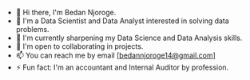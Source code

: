 * 👋 Hi there, I'm Bedan Njoroge.
* 👀 I'm a Data Scientist and Data Analyst interested in solving data problems.
* 🌱 I'm currently sharpening my Data Science and Data Analysis skills.
* 👯 I'm open to collaborating in projects.
* 📫 You can reach me by email [bedannjoroge14@gmail.com]
* ⚡ Fun fact: I'm an accountant and Internal Auditor by profession.

<!--
**BedanNjoroge/BedanNjoroge** is a ✨ _special_ ✨ repository because its `README.md` (this file) appears on your GitHub profile.

Here are some ideas to get you started:

👋 Hi there, I'm Bedan Njoroge.
👀 I'm a Data Scientist and Data Analyst interested in solving data problems.
🌱 I'm currently sharpening my Data Science and Data Analysis skills.
👯 I'm opening to collaborating in projects.
📫 You can reach me by email [bedannjoroge14@gmail.com]
⚡ Fun fact: I'm an accountant and Internal Auditor by profession.

